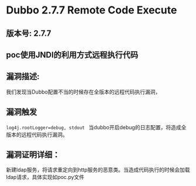 # Dubbo 2.7.7 Remote Code Execute

## 版本号: 2.7.7

## poc使用JNDI的利用方式远程执行代码

## 漏洞描述:

我们发现当Dubbo配置不当的时候存在全版本的远程代码执行漏洞，

## 漏洞触发
```log4j.rootLogger=debug, stdout ``` 
当dubbo开启debug的日志配置，将造成全版本的远程代码执行漏洞。

## 漏洞证明详细：
新建ldap服务，将请求重定向到http服务的恶意类。当造成代码执行的时候会加载ldap请求，具体实现如poc.py文件

